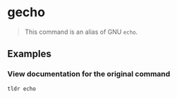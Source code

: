 # gecho

> This command is an alias of GNU `echo`.

## Examples

### View documentation for the original command

```bash
tldr echo
```
